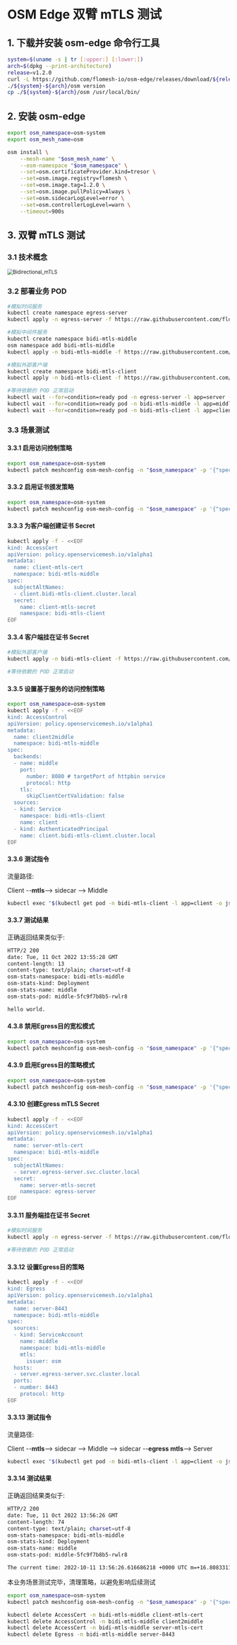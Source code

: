 # OSM Edge 双臂 mTLS 测试

## 1. 下载并安装 osm-edge 命令行工具

```bash
system=$(uname -s | tr [:upper:] [:lower:])
arch=$(dpkg --print-architecture)
release=v1.2.0
curl -L https://github.com/flomesh-io/osm-edge/releases/download/${release}/osm-edge-${release}-${system}-${arch}.tar.gz | tar -vxzf -
./${system}-${arch}/osm version
cp ./${system}-${arch}/osm /usr/local/bin/
```

## 2. 安装 osm-edge

```bash
export osm_namespace=osm-system 
export osm_mesh_name=osm 

osm install \
    --mesh-name "$osm_mesh_name" \
    --osm-namespace "$osm_namespace" \
    --set=osm.certificateProvider.kind=tresor \
    --set=osm.image.registry=flomesh \
    --set=osm.image.tag=1.2.0 \
    --set=osm.image.pullPolicy=Always \
    --set=osm.sidecarLogLevel=error \
    --set=osm.controllerLogLevel=warn \
    --timeout=900s
```

## 3. 双臂 mTLS 测试

### 3.1 技术概念

<img src="https://raw.githubusercontent.com/flomesh-io/osm-edge-v1.2-demo/main/demo/bidirection-mtls-access-control/Bidirectional_mTLS.png" alt="Bidirectional_mTLS" style="zoom:80%;" />

### 3.2 部署业务 POD

```bash
#模拟时间服务
kubectl create namespace egress-server
kubectl apply -n egress-server -f https://raw.githubusercontent.com/flomesh-io/osm-edge-v1.2-demo/main/demo/bidirection-mtls-access-control/server.yaml

#模拟中间件服务
kubectl create namespace bidi-mtls-middle
osm namespace add bidi-mtls-middle
kubectl apply -n bidi-mtls-middle -f https://raw.githubusercontent.com/flomesh-io/osm-edge-v1.2-demo/main/demo/bidirection-mtls-access-control/middle.yaml

#模拟外部客户端
kubectl create namespace bidi-mtls-client
kubectl apply -n bidi-mtls-client -f https://raw.githubusercontent.com/flomesh-io/osm-edge-v1.2-demo/main/demo/bidirection-mtls-access-control/client.yaml

#等待依赖的 POD 正常启动
kubectl wait --for=condition=ready pod -n egress-server -l app=server --timeout=180s
kubectl wait --for=condition=ready pod -n bidi-mtls-middle -l app=middle --timeout=180s
kubectl wait --for=condition=ready pod -n bidi-mtls-client -l app=client --timeout=180s
```

### 3.3 场景测试

#### 3.3.1 启用访问控制策略

```bash
export osm_namespace=osm-system
kubectl patch meshconfig osm-mesh-config -n "$osm_namespace" -p '{"spec":{"featureFlags":{"enableAccessControlPolicy":true}}}'  --type=merge
```

#### 3.3.2 启用证书颁发策略

```bash
export osm_namespace=osm-system
kubectl patch meshconfig osm-mesh-config -n "$osm_namespace" -p '{"spec":{"featureFlags":{"enableAccessCertPolicy":true}}}'  --type=merge
```

#### 3.3.3 为客户端创建证书 Secret

```bash
kubectl apply -f - <<EOF
kind: AccessCert
apiVersion: policy.openservicemesh.io/v1alpha1
metadata:
  name: client-mtls-cert
  namespace: bidi-mtls-middle
spec:
  subjectAltNames:
  - client.bidi-mtls-client.cluster.local
  secret:
    name: client-mtls-secret
    namespace: bidi-mtls-client
EOF
```

#### 3.3.4 客户端挂在证书 Secret

```bash
#模拟外部客户端
kubectl apply -n bidi-mtls-client -f https://raw.githubusercontent.com/flomesh-io/osm-edge-v1.2-demo/main/demo/bidirection-mtls-access-control/client-mtls.yaml

#等待依赖的 POD 正常启动
```

#### 3.3.5 设置基于服务的访问控制策略

```bash
export osm_namespace=osm-system
kubectl apply -f - <<EOF
kind: AccessControl
apiVersion: policy.openservicemesh.io/v1alpha1
metadata:
  name: client2middle
  namespace: bidi-mtls-middle
spec:
  backends:
  - name: middle
    port:
      number: 8080 # targetPort of httpbin service
      protocol: http
    tls:
      skipClientCertValidation: false
  sources:
  - kind: Service
    namespace: bidi-mtls-client
    name: client
  - kind: AuthenticatedPrincipal
    name: client.bidi-mtls-client.cluster.local
EOF
```

#### 3.3.6 测试指令

流量路径: 

Client --**mtls**--> sidecar --> Middle

```bash
kubectl exec "$(kubectl get pod -n bidi-mtls-client -l app=client -o jsonpath='{.items..metadata.name}')" -n bidi-mtls-client -- curl -ksi https://middle.bidi-mtls-middle:8080/hello --cacert /certs/ca.crt --key /certs/tls.key --cert /certs/tls.crt
```

#### 3.3.7 测试结果

正确返回结果类似于:

```bash
HTTP/2 200 
date: Tue, 11 Oct 2022 13:55:28 GMT
content-length: 13
content-type: text/plain; charset=utf-8
osm-stats-namespace: bidi-mtls-middle
osm-stats-kind: Deployment
osm-stats-name: middle
osm-stats-pod: middle-5fc9f7b8b5-rwlr8

hello world.
```

#### 4.3.8 禁用Egress目的宽松模式

```bash
export osm_namespace=osm-system
kubectl patch meshconfig osm-mesh-config -n "$osm_namespace" -p '{"spec":{"traffic":{"enableEgress":false}}}' --type=merge
```

#### 4.3.9 启用Egress目的策略模式

```bash
export osm_namespace=osm-system
kubectl patch meshconfig osm-mesh-config -n "$osm_namespace" -p '{"spec":{"featureFlags":{"enableEgressPolicy":true}}}'  --type=merge
```

#### 4.3.10 创建Egress mTLS Secret

```bash
kubectl apply -f - <<EOF
kind: AccessCert
apiVersion: policy.openservicemesh.io/v1alpha1
metadata:
  name: server-mtls-cert
  namespace: bidi-mtls-middle
spec:
  subjectAltNames:
  - server.egress-server.svc.cluster.local
  secret:
    name: server-mtls-secret
    namespace: egress-server
EOF
```

#### 3.3.11 服务端挂在证书 Secret

```bash
#模拟时间服务
kubectl apply -n egress-server -f https://raw.githubusercontent.com/flomesh-io/osm-edge-v1.2-demo/main/demo/bidirection-mtls-access-control/server-mtls.yaml

#等待依赖的 POD 正常启动
```

#### 3.3.12 设置Egress目的策略

```bash
kubectl apply -f - <<EOF
kind: Egress
apiVersion: policy.openservicemesh.io/v1alpha1
metadata:
  name: server-8443
  namespace: bidi-mtls-middle
spec:
  sources:
  - kind: ServiceAccount
    name: middle
    namespace: bidi-mtls-middle
    mtls:
      issuer: osm
  hosts:
  - server.egress-server.svc.cluster.local
  ports:
  - number: 8443
    protocol: http
EOF
```

#### 3.3.13 测试指令

流量路径: 

Client --**mtls**--> sidecar --> Middle --> sidecar --**egress mtls**--> Server

```bash
kubectl exec "$(kubectl get pod -n bidi-mtls-client -l app=client -o jsonpath='{.items..metadata.name}')" -n bidi-mtls-client -- curl -ksi https://middle.bidi-mtls-middle:8080/time --cacert /certs/ca.crt --key /certs/tls.key --cert /certs/tls.crt
```

#### 3.3.14 测试结果

正确返回结果类似于:

```bash
HTTP/2 200 
date: Tue, 11 Oct 2022 13:56:26 GMT
content-length: 74
content-type: text/plain; charset=utf-8
osm-stats-namespace: bidi-mtls-middle
osm-stats-kind: Deployment
osm-stats-name: middle
osm-stats-pod: middle-5fc9f7b8b5-rwlr8

The current time: 2022-10-11 13:56:26.616686218 +0000 UTC m=+16.808331102
```

本业务场景测试完毕，清理策略，以避免影响后续测试

```bash
export osm_namespace=osm-system
kubectl patch meshconfig osm-mesh-config -n "$osm_namespace" -p '{"spec":{"featureFlags":{"enableAccessCertPolicy":false}}}'  --type=merge

kubectl delete AccessCert -n bidi-mtls-middle client-mtls-cert
kubectl delete AccessControl -n bidi-mtls-middle client2middle
kubectl delete AccessCert -n bidi-mtls-middle server-mtls-cert
kubectl delete Egress -n bidi-mtls-middle server-8443
```

